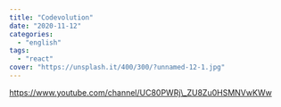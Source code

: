 ```yaml
---
title: "Codevolution"
date: "2020-11-12"
categories:
  - "english"
tags:
  - "react"
cover: "https://unsplash.it/400/300/?unnamed-12-1.jpg"
---
```


https://www.youtube.com/channel/UC80PWRj\_ZU8Zu0HSMNVwKWw
